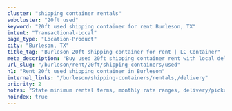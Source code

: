 ```yaml
---
cluster: "shipping container rentals"
subcluster: "20ft used"
keyword: "20ft used shipping container for rent Burleson, TX"
intent: "Transactional-Local"
page_type: "Location-Product"
city: "Burleson, TX"
title_tag: "Burleson 20ft shipping container for rent | LC Container"
meta_description: "Buy used 20ft shipping container rent with local delivery in Burleson, TX. LC Container — local Since 2003. Request a fast quote today."
url_slug: "/burleson/rent/20ft/shipping-containers/used"
h1: "Rent 20ft used shipping container in Burleson"
internal_links: "/burleson/shipping-containers/rentals,/delivery"
priority: 2
notes: "State minimum rental terms, monthly rate ranges, delivery/pickup fees, service area."
noindex: true
---
```


<!-- TODO: Add unique city/inventory copy, images, and internal links here. -->
